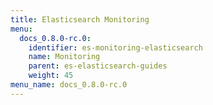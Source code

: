 ```yaml
---
title: Elasticsearch Monitoring
menu:
  docs_0.8.0-rc.0:
    identifier: es-monitoring-elasticsearch
    name: Monitoring
    parent: es-elasticsearch-guides
    weight: 45
menu_name: docs_0.8.0-rc.0
---
```

